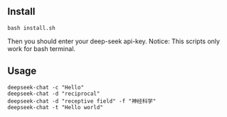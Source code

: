 ## Install
```
bash install.sh
```
Then you should enter your deep-seek api-key. Notice: This scripts only work for bash terminal.

## Usage
```
deepseek-chat -c "Hello"
deepseek-chat -d "reciprocal" 
deepseek-chat -d "receptive field" -f "神经科学"
deepseek-chat -t "Hello world"
```
